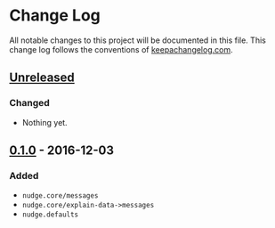 # Change Log
All notable changes to this project will be documented in this file. This change log follows the conventions of [keepachangelog.com](http://keepachangelog.com/).

## [Unreleased]
### Changed
- Nothing yet.

## [0.1.0] - 2016-12-03
### Added
- `nudge.core/messages`
- `nudge.core/explain-data->messages`
- `nudge.defaults`

[Unreleased]: https://github.com/leppert/nudge/compare/v0.1.0...HEAD
[0.1.0]: https://github.com/leppert/nudge/compare/29a256d...v0.1.0
